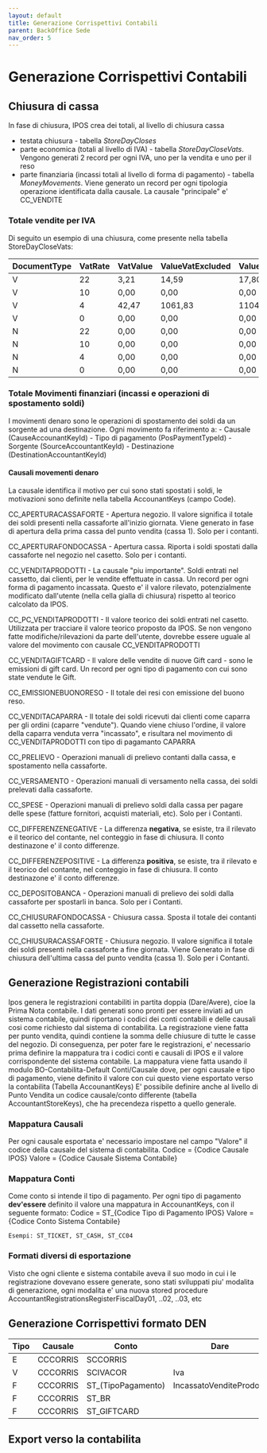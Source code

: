 ```yaml
---
layout: default
title: Generazione Corrispettivi Contabili
parent: BackOffice Sede
nav_order: 5
---
```


# Generazione Corrispettivi Contabili

## Chiusura di cassa
In fase di chiusura, IPOS crea dei totali, al livello di chiusura cassa
- testata chiusura - tabella *StoreDayCloses*
- parte economica (totali al livello di IVA) - tabella *StoreDayCloseVats*.
   Vengono generati 2 record per ogni IVA, uno per la vendita e uno per il reso
- parte finanziaria (incassi totali al livello di forma di pagamento) - tabella *MoneyMovements*.
   Viene generato un record per ogni tipologia operazione identificata dalla causale. La causale "principale" e' CC_VENDITE

### Totale vendite per IVA

Di seguito un esempio di una chiusura, come presente nella tabella StoreDayCloseVats:
	
|DocumentType	|VatRate	|VatValue	|ValueVatExcluded	|ValueVatIncluded|
|------------	|--------	|--------	|-------------------|----------------|
|V				|22		|3,21		|14,59					|17,80           |
|V				|10		|0,00		|0,00					|0,00            |
|V				|4		|42,47		|1061,83				|1104,30         |
|V				|0		|0,00		|0,00					|0,00            |
|N				|22		|0,00		|0,00					|0,00            |
|N				|10		|0,00		|0,00					|0,00            |
|N				|4		|0,00		|0,00					|0,00            |
|N				|0		|0,00		|0,00					|0,00            |
	

### Totale Movimenti finanziari (incassi e operazioni di spostamento soldi)

I movimenti denaro sono le operazioni di spostamento dei soldi da un sorgente ad una destinazione.
Ogni movimento fa riferimento a:
	- Causale	(CauseAccounantKeyId)
	- Tipo di pagamento	(PosPaymentTypeId)
	- Sorgente	(SourceAccountantKeyId)
	- Destinazione	(DestinationAccountantKeyId)
	
#### Causali movementi denaro
La causale identifica il motivo per cui sono stati spostati i soldi, le motivazioni sono definite nella tabella AccounantKeys (campo Code). 

CC_APERTURACASSAFORTE	- Apertura negozio. Il valore significa il totale dei soldi presenti nella cassaforte all'inizio giornata. Viene generato in fase di apertura della prima cassa del punto vendita (cassa 1). Solo per i contanti. 

CC_APERTURAFONDOCASSA	- Apertura cassa. Riporta i soldi spostati dalla cassaforte nel negozio  nel casetto. Solo per i contanti. 

CC_VENDITAPRODOTTI - La causale "piu importante". Soldi entrati nel cassetto, dai clienti, per le vendite effettuate in cassa. Un record per ogni forma di pagamento incassata. Questo e' il valore rilevato, potenzialmente modificato dall'utente (nella cella gialla di chiusura) rispetto al teorico calcolato da IPOS.

CC_PC_VENDITAPRODOTTI - Il valore teorico dei soldi entrati nel casetto. Utilizzata per tracciare il valore teorico proposto da IPOS. Se non vengono fatte modifiche/rilevazioni da parte dell'utente, dovrebbe essere uguale al valore del movimento con causale CC_VENDITAPRODOTTI

CC_VENDITAGIFTCARD	- Il valore delle vendite di nuove Gift card - sono le emissioni di gift card. Un record per ogni tipo di pagamento con cui sono state vendute le Gift.

CC_EMISSIONEBUONORESO - Il totale dei resi con emissione del buono reso.

CC_VENDITACAPARRA - Il totale dei soldi ricevuti dai clienti come caparra per gli ordini (caparre "vendute"). Quando viene chiuso l'ordine, il valore della caparra venduta verra "incassato", e risultara nel movimento di CC_VENDITAPRODOTTI con tipo di pagamanto CAPARRA
	
CC_PRELIEVO - Operazioni manuali di prelievo contanti dalla cassa, e spostamento nella cassaforte.

CC_VERSAMENTO - Operazioni manuali di versamento nella cassa, dei soldi prelevati dalla cassaforte.

CC_SPESE - Operazioni manuali di prelievo soldi dalla cassa per pagare delle spese (fatture fornitori, acquisti materiali, etc). Solo per i Contanti.


CC_DIFFERENZENEGATIVE	- La differenza **negativa**, se esiste, tra il rilevato e il teorico del contante, nel conteggio in fase di chiusura. Il conto destinazone e' il conto differenze.

CC_DIFFERENZEPOSITIVE - La differenza **positiva**, se esiste, tra il rilevato e il teorico del contante, nel conteggio in fase di chiusura. Il conto destinazone e' il conto differenze.
		
CC_DEPOSITOBANCA - Operazioni manuali di prelievo dei soldi dalla cassaforte per spostarli in banca. Solo per i Contanti.
	
CC_CHIUSURAFONDOCASSA - Chiusura cassa. Sposta il totale dei contanti dal cassetto nella cassaforte.

CC_CHIUSURACASSAFORTE - Chiusura negozio. Il valore significa il totale dei soldi presenti nella cassaforte a fine giornata. Viene Generato in fase di chiusura dell'ultima cassa del punto vendita (cassa 1). Solo per i Contanti.

## Generazione Registrazioni contabili
Ipos genera le registrazioni contabiliti in partita doppia (Dare/Avere), cioe la Prima Nota contabile. I dati generati sono pronti per essere inviati ad un sistema contabile, quindi riportano i codici dei conti contabili e delle causali cosi come richiesto dal sistema di contabilita. 
La registrazione viene fatta per punto vendita, quindi contiene la somma delle chiusure di tutte le casse del negozio.
Di conseguenza, per poter fare le registrazioni, e' necessario prima definire la mappatura tra i codici conti e causali di IPOS e il valore corrispondente del sistema contabile.
La mappatura viene fatta usando il modulo BO-Contabilita-Default Conti/Causale dove, per ogni causale e tipo di pagamento, viene definito il valore con cui questo viene esportato verso la contabilita (Tabella AccounantKeys)
E' possibile definire anche al livello di Punto Vendita un codice causale/conto differente (tabella AccountantStoreKeys), che ha precendeza rispetto a quello generale.

### Mappatura Causali
Per ogni causale esportata e' necessario impostare nel campo "Valore" il codice della causale del sistema di contabilita.
	Codice = {Codice Causale IPOS}
	Valore = {Codice Causale Sistema Contabile}
	
### Mappatura Conti
Come conto si intende il tipo di pagamento.
Per ogni tipo di pagamento **dev'essere** definito il valore una mappatura in AccounantKeys, con il seguente formato:
	Codice = ST_{Codice Tipo di Pagamento IPOS}
	Valore = {Codice Conto Sistema Contabile}
	
	Esempi: ST_TICKET, ST_CASH, ST_CC04

### Formati diversi di esportazione
Visto che ogni cliente e sistema contabile aveva il suo modo in cui i le registrazione dovevano essere generate, sono stati sviluppati piu' modalita di generazione, ogni modalita e' una nuova stored procedure AccountantRegistrationsRegisterFiscalDay01, ..02, ..03, etc

## Generazione Corrispettivi formato DEN

|Tipo|Causale|Conto|Dare|Avere|
|----|-------|-----|----|-----|
|E|CCCORRIS|SCCORRIS| | Imponibile
|V|CCCORRIS|SCIVACOR| Iva | |
|F|CCCORRIS|ST_(TipoPagamento)| IncassatoVenditeProdotti | |
|F|CCCORRIS|ST_BR| | ValoreBuoniResoEmessi
|F|CCCORRIS|ST_GIFTCARD| | ValoreGiftCardVendute

## Export verso la contabilita


